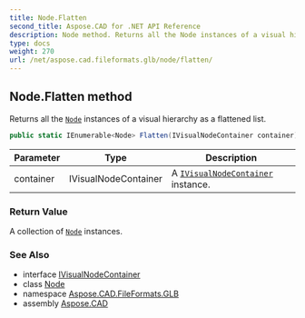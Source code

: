 ```yaml
---
title: Node.Flatten
second_title: Aspose.CAD for .NET API Reference
description: Node method. Returns all the Node instances of a visual hierarchy as a flattened list
type: docs
weight: 270
url: /net/aspose.cad.fileformats.glb/node/flatten/
---
```

## Node.Flatten method

Returns all the [`Node`](../) instances of a visual hierarchy as a flattened list.

```csharp
public static IEnumerable<Node> Flatten(IVisualNodeContainer container)
```

| Parameter | Type | Description |
| --- | --- | --- |
| container | IVisualNodeContainer | A [`IVisualNodeContainer`](../../ivisualnodecontainer/) instance. |

### Return Value

A collection of [`Node`](../) instances.

### See Also

* interface [IVisualNodeContainer](../../ivisualnodecontainer/)
* class [Node](../)
* namespace [Aspose.CAD.FileFormats.GLB](../../node/)
* assembly [Aspose.CAD](../../../)


